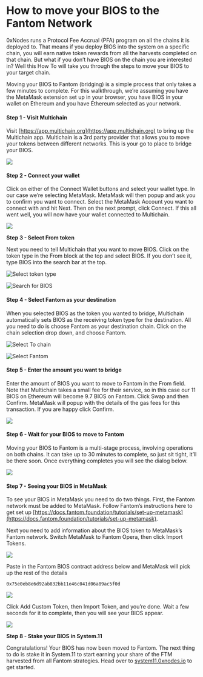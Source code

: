 # How to move your BIOS to the Fantom Network

0xNodes runs a Protocol Fee Accrual (PFA) program on all the chains it is deployed to. That means if you deploy BIOS into the system on a specific chain, you will earn native token rewards from all the harvests completed on that chain. But what if you don’t have BIOS on the chain you are interested in? Well this How To will take you through the steps to move your BIOS to your target chain.

Moving your BIOS to Fantom (bridging) is a simple process that only takes a few minutes to complete. For this walkthrough, we’re assuming you have the MetaMask extension set up in your browser, you have BIOS in your wallet on Ethereum and you have Ethereum selected as your network.

#### **Step 1 - Visit Multichain**

Visit [https://app.multichain.org](https://app.multichain.org) to bring up the Multichain app. Multichain is a 3rd party provider that allows you to move your tokens between different networks. This is your go to place to bridge your BIOS.

![](../.gitbook/assets/multichain-app-not-connected.png)

#### **Step 2 - Connect your wallet**

Click on either of the Connect Wallet buttons and select your wallet type. In our case we’re selecting MetaMask. MetaMask will then popup and ask you to confirm you want to connect. Select the MetaMask Account you want to connect with and hit Next. Then on the next prompt, click Connect. If this all went well, you will now have your wallet connected to Multichain.

![](../.gitbook/assets/multichain-connect-to-wallet-with-arrow.png)

**Step 3 - Select From token**

Next you need to tell Multichain that you want to move BIOS. Click on the token type in the From block at the top and select BIOS. If you don’t see it, type BIOS into the search bar at the top.

![Select token type](../.gitbook/assets/multichain-from-select-token-type.png)

![Search for BIOS](../.gitbook/assets/multichain-select-bios-from-list.png)

#### **Step 4 - Select Fantom as your destination**

When you selected BIOS as the token you wanted to bridge, Multichain automatically sets BIOS as the receiving token type for the destination. All you need to do is choose Fantom as your destination chain. Click on the chain selection drop down, and choose Fantom.

![Select To chain](../.gitbook/assets/multichain-select-to-chain-with-arrow.png)

![Select Fantom](../.gitbook/assets/multichain-to-chain-dialog-with-arrow.png)

#### **Step 5 - Enter the amount you want to bridge**

Enter the amount of BIOS you want to move to Fantom in the From field. Note that Multichain takes a small fee for their service, so in this case our 11 BIOS on Ethereum will become 9.7 BIOS on Fantom. Click Swap and then Confirm. MetaMask will popup with the details of the gas fees for this transaction. If you are happy click Confirm.

![](../.gitbook/assets/multichain-swap-amount-fantom.png)

#### **Step 6 - Wait for your BIOS to move to Fantom**

Moving your BIOS to Fantom is a multi-stage process, involving operations on both chains. It can take up to 30 minutes to complete, so just sit tight, it’ll be there soon. Once everything completes you will see the dialog below.

![](../.gitbook/assets/multichain-transaction-complete-fantom.png)

#### **Step 7 - Seeing your BIOS in MetaMask**

To see your BIOS in MetaMask you need to do two things. First, the Fantom network must be added to MetaMask. Follow Fantom’s instructions here to get set up [https://docs.fantom.foundation/tutorials/set-up-metamask](https://docs.fantom.foundation/tutorials/set-up-metamask).

Next you need to add information about the BIOS token to MetaMask’s Fantom network. Switch MetaMask to Fantom Opera, then click Import Tokens.

![](<../.gitbook/assets/metamask-import-token (1).png>)

Paste in the Fantom BIOS contract address below and MetaMask will pick up the rest of the details

```
0x75e0eb8e6d92ab832bb11e46c041d06a89ac5f0d
```

![](../.gitbook/assets/metamask-add-custom-token-fantom.png)

Click Add Custom Token, then Import Token, and you’re done. Wait a few seconds for it to complete, then you will see your BIOS appear.

![](../.gitbook/assets/metamask-bios-in-wallet.png)

**Step 8 - Stake your BIOS in System.11**

Congratulations! Your BIOS has now been moved to Fantom. The next thing to do is stake it in System.11 to start earning your share of the FTM harvested from all Fantom strategies. Head over to [system11.0xnodes.io](http://system11.0xnodes.io) to get started.
